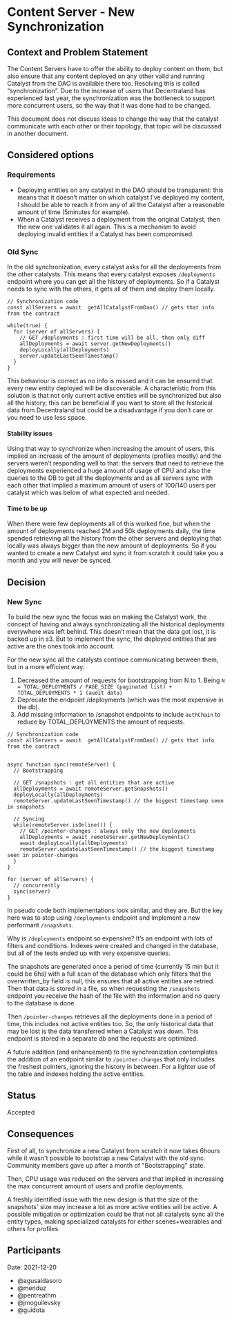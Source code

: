 # Content Server - New Synchronization

## Context and Problem Statement

The Content Servers have to offer the ability to deploy content on them, but also ensure that any content deployed on any other valid and running Catalyst from the DAO is available there too. Resolving this is called “synchronization”. Due to the increase of users that Decentraland has experienced last year, the synchronization was the bottleneck to support more concurrent users, so the way that it was done had to be changed.

This document does not discuss ideas to change the way that the catalyst communicate with each other or their topology, that topic will be discussed in another document.

## Considered options

### Requirements
- Deploying entities on any catalyst in the DAO should be transparent: this means that it doesn’t matter on which catalyst I’ve deployed my content, I should be able to reach it from any of all the Catalyst after a reasonable amount of time (5minutes for example).
- When a Catalyst receives a deployment from the original Catalyst, then the new one validates it all again. This is a mechanism to avoid deploying invalid entities if a Catalyst has been compromised.

### Old Sync
In the old synchronization, every catalyst asks for all the deployments from the other catalysts. This means that every catalyst exposes `/deployments` endpoint where you can get all the history of deployments. So if a Catalyst needs to sync with the others, it gets all of them and deploy them locally.

```
// Synchronization code
const allServers = await  getAllCatalystFromDao() // gets that info from the contract

while(true) {
  for (server of allServers) {
    // GET /deployments : first time will be all, then only diff
    allDeployments = await server.getNewDeployments()
    deployLocally(allDeployments)
    server.updateLastSeenTimestamp()
  }
}
```

This behaviour is correct as no info is missed and it can be ensured that every new entity deployed will be discoverable. A characteristic from this solution is that not only current active entities will be synchronized but also all the history, this can be beneficial if you want to store all the historical data from Decentraland but could be a disadvantage if you don’t care or you need to use less space.

#### Stability issues
Using that way to synchronize when increasing the amount of users, this implied an increase of the amount of deployments (profiles mostly) and the servers weren’t responding well to that: the servers that need to retrieve the deployments experienced a huge amount of usage of CPU and also the queries to the DB to get all the deployments and as all servers sync with each other that implied a maximum amount of users of 100/140 users per catalyst which was below of what expected and needed.

#### Time to be up
When there were few deployments all of this worked fine, but when the amount of deployments reached 2M and 50k deployments daily, the time spended retrieving all the history from the other servers and deploying that locally was always bigger than the new amount of deployments. So if you wanted to create a new Catalyst and sync it from scratch it could take you a month and you will never be synced.

## Decision
### New Sync
To build the new sync the focus was on making the Catalyst work, the concept of having and always synchronizating all the historical deployments everywhere was left behind. This doesn’t mean that the data got lost, it is backed up in s3. But to implement the sync, the deployed entities that are active are the ones took into account.

For the new sync all the catalysts continue communicating between them, but in a more efficient way:
1. Decreased the amount of requests for bootstrapping from N to 1. Being `N = TOTAL_DEPLOYMENTS / PAGE_SIZE (paginated list) + TOTAL_DEPLOYMENTS * 1 (audit data)`
2. Deprecate the endpoint /deployments (which was the most expensive in the db).
3. Add missing information to /snapshot endpoints to include `authChain` to reduce by TOTAL_DEPLOYMENTS the amount of requests.

```
// Synchronization code
const allServers = await  getAllCatalystFromDao() // gets that info from the contract


async function sync(remoteServer) {
  // Bootstrapping
  
  // GET /snapshots : get all entities that are active
  allDeployments = await remoteServer.getSnapshots() 
  deployLocally(allDeployments)
  remoteServer.updateLastSeenTimestamp() // the biggest timestamp seen in snapshots

  // Syncing
  while(remoteServer.isOnline()) {
    // GET /pointer-changes : always only the new deployments
    allDeployments = await remoteServer.getNewDeployments() 
    await deployLocally(allDeployments)
    remoteServer.updateLastSeenTimestamp() // the biggest timestamp seen in pointer-changes
  }
}

for (server of allServers) {
  // concurrently
  sync(server)
}
```

In pseudo code both implementations look similar, and they are. But the key here was to stop using `/deployments` endpoint and implement a new performant `/snapshots`.

Why is `/deployments` endpoint so expensive? It’s an endpoint with lots of filters and conditions. Indexes were created and changed in the database, but all of the tests ended up with very expensive queries.

The snapshots are generated once a period of time (currently 15 min but it could be 6hs) with a full scan of the database which only filters that the overwritten_by field is null, this ensures that all active entities are retried. Then that data is stored in a file, so when requesting the `/snapshots` endpoint you receive the hash of the file with the information and no query to the database is done.

Then `/pointer-changes` retrieves all the deployments done in a period of time, this includes not active entities too. So, the only historical data that may be lost is the data transferred when a Catalyst was down. This endpoint is stored in a separate db and the requests are optimized.

A future addition (and enhancement) to the synchronization contemplates the addition of an endpoint similar to `/pointer-changes` that only includes the freshest pointers, ignoring the history in between. For a lighter use of the table and indexes holding the active entities.


## Status

Accepted

## Consequences

First of all, to synchronize a new Catalyst from scratch it now takes 6hours while it wasn't possible to bootstrap a new Catalyst with the old sync. Community members gave up after a month of "Bootstrapping" state.

Then, CPU usage was reduced on the servers and that implied in increasing the max concurrent amount of users and profile deployments.

A freshly identified issue with the new design is that the size of the snapshots' size may increase a lot as more active entities will be active. A possible mitigation or optimization could be that not all catalysts sync all the entity types, making specialized catalysts for either scenes+wearables and others for profiles.


## Participants

Date: 2021-12-20

- @agusaldasoro
- @menduz
- @pentreathm
- @jmoguilevsky
- @guidota
